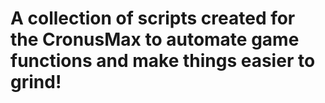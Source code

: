 # A collection of scripts created for the CronusMax to automate game functions and make things easier to grind!
